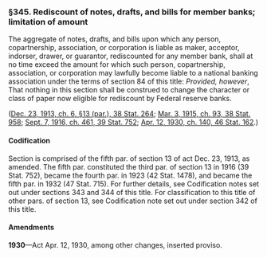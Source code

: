 ### §345. Rediscount of notes, drafts, and bills for member banks; limitation of amount ###

The aggregate of notes, drafts, and bills upon which any person, copartnership, association, or corporation is liable as maker, acceptor, indorser, drawer, or guarantor, rediscounted for any member bank, shall at no time exceed the amount for which such person, copartnership, association, or corporation may lawfully become liable to a national banking association under the terms of section 84 of this title: *Provided, however*, That nothing in this section shall be construed to change the character or class of paper now eligible for rediscount by Federal reserve banks.

([Dec. 23, 1913, ch. 6, §13 (par.), 38 Stat. 264](/statviewer.htm?volume=38&page=264); [Mar. 3, 1915, ch. 93, 38 Stat. 958](/statviewer.htm?volume=38&page=958); [Sept. 7, 1916, ch. 461, 39 Stat. 752](/statviewer.htm?volume=39&page=752); [Apr. 12, 1930, ch. 140, 46 Stat. 162](/statviewer.htm?volume=46&page=162).)

#### Codification ####

Section is comprised of the fifth par. of section 13 of act Dec. 23, 1913, as amended. The fifth par. constituted the third par. of section 13 in 1916 (39 Stat. 752), became the fourth par. in 1923 (42 Stat. 1478), and became the fifth par. in 1932 (47 Stat. 715). For further details, see Codification notes set out under sections 343 and 344 of this title. For classification to this title of other pars. of section 13, see Codification note set out under section 342 of this title.

#### Amendments ####

**1930**—Act Apr. 12, 1930, among other changes, inserted proviso.